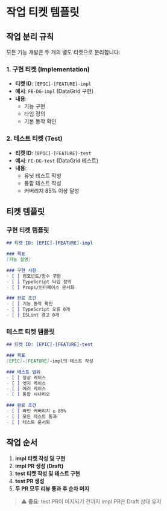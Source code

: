 # 작업 티켓 템플릿

## 작업 분리 규칙

모든 기능 개발은 두 개의 별도 티켓으로 분리합니다:

### 1. 구현 티켓 (Implementation)
- **티켓 ID**: `[EPIC]-[FEATURE]-impl`
- **예시**: `FE-DG-impl` (DataGrid 구현)
- **내용**:
  - 기능 구현
  - 타입 정의
  - 기본 동작 확인

### 2. 테스트 티켓 (Test)
- **티켓 ID**: `[EPIC]-[FEATURE]-test`
- **예시**: `FE-DG-test` (DataGrid 테스트)
- **내용**:
  - 유닛 테스트 작성
  - 통합 테스트 작성
  - 커버리지 85% 이상 달성

## 티켓 템플릿

### 구현 티켓 템플릿

```markdown
## 티켓 ID: [EPIC]-[FEATURE]-impl

### 목표
[기능 설명]

### 구현 사항
- [ ] 컴포넌트/함수 구현
- [ ] TypeScript 타입 정의
- [ ] Props/인터페이스 문서화

### 완료 조건
- [ ] 기능 동작 확인
- [ ] TypeScript 오류 0개
- [ ] ESLint 경고 0개
```

### 테스트 티켓 템플릿

```markdown
## 티켓 ID: [EPIC]-[FEATURE]-test

### 목표
[EPIC]-[FEATURE]-impl의 테스트 작성

### 테스트 범위
- [ ] 정상 케이스
- [ ] 엣지 케이스
- [ ] 에러 케이스
- [ ] 통합 시나리오

### 완료 조건
- [ ] 라인 커버리지 ≥ 85%
- [ ] 모든 테스트 통과
- [ ] 테스트 문서화
```

## 작업 순서

1. **impl 티켓 작성 및 구현**
2. **impl PR 생성 (Draft)**
3. **test 티켓 작성 및 테스트 구현**
4. **test PR 생성**
5. **두 PR 모두 리뷰 통과 후 순차 머지**

> ⚠️ **중요**: test PR이 머지되기 전까지 impl PR은 Draft 상태 유지